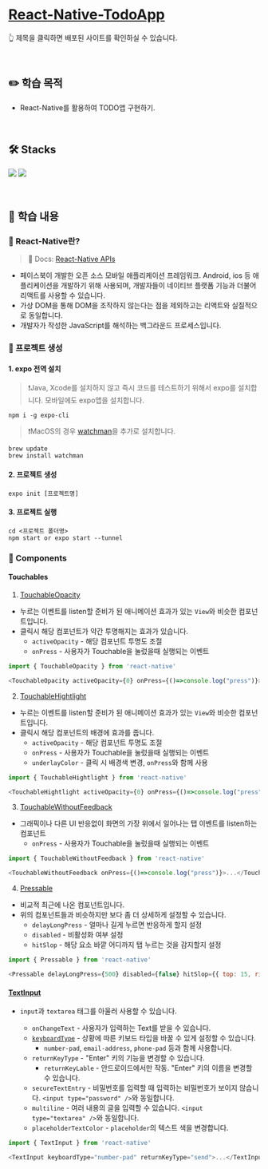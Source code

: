 # [React-Native-TodoApp]()

:point_up_2: 제목을 클릭하면 배포된 사이트를 확인하실 수 있습니다.

<br />

## :pencil2: 학습 목적

- React-Native를 활용하여 TODO앱 구현하기.

<br />

## 🛠️ Stacks

<img src="https://img.shields.io/badge/ReactNative-61DAFB?style=flat-round&logo=react&logoColor=white"/> <img src="https://img.shields.io/badge/Expo-000020?style=flat-round&logo=expo&logoColor=white"/>

<br />

## :book: 학습 내용

### 🔆 React-Native란?

> 📃 Docs: [React-Native APIs](https://reactnative.dev/docs/accessibilityinfo)

- 페이스북이 개발한 오픈 소스 모바일 애플리케이션 프레임워크. Android, ios 등 애플리케이션을 개발하기 위해 사용되며, 개발자들이 네이티브 플랫폼 기능과 더불어 리액트를 사용할 수 있습니다.
- 가상 DOM을 통해 DOM을 조작하지 않는다는 점을 제외하고는 리액트와 실질적으로 동일합니다.
- 개발자가 작성한 JavaScript를 해석하는 백그라운드 프로세스입니다.

### 🔆 프로젝트 생성

#### 1. expo 전역 설치

> ❗Java, Xcode를 설치하지 않고 즉시 코드를 테스트하기 위해서 expo를 설치합니다. 모바일에도 expo앱을 설치합니다.

```
npm i -g expo-cli
```

> ❗MacOS의 경우 [watchman](https://facebook.github.io/watchman/docs/install#buildinstall)을 추가로 설치합니다.

```
brew update
brew install watchman
```

#### 2. 프로젝트 생성

```
expo init [프로젝트명]
```

#### 3. 프로젝트 실행

```
cd <프로젝트 폴더명>
npm start or expo start --tunnel
```

### 🔆 Components

#### Touchables

1. [TouchableOpacity](https://reactnative.dev/docs/touchableopacity)

- 누르는 이벤트를 listen할 준비가 된 애니메이션 효과가 있는 `View`와 비슷한 컴포넌트입니다.
- 클릭시 해당 컴포넌트가 약간 투명해지는 효과가 있습니다.
  - `activeOpacity` - 해당 컴포넌트 투명도 조절
  - `onPress` - 사용자가 Touchable을 눌렀을때 실행되는 이벤트

```JavaScript
import { TouchableOpacity } from 'react-native'

<TouchableOpacity activeOpacity={0} onPress={()=>console.log("press")}>...</TouchableOpacity>
```

2. [TouchableHightlight](https://reactnative.dev/docs/touchablehighlight)

- 누르는 이벤트를 listen할 준비가 된 애니메이션 효과가 있는 `View`와 비슷한 컴포넌트입니다.
- 클릭시 해당 컴포넌트의 배경에 효과를 줍니다.
  - `activeOpacity` - 해당 컴포넌트 투명도 조절
  - `onPress` - 사용자가 Touchable을 눌렀을때 실행되는 이벤트
  - `underlayColor` - 클릭 시 배경색 변경, `onPress`와 함께 사용

```JavaScript
import { TouchableHightlight } from 'react-native'

<TouchableHightlight activeOpacity={0} onPress={()=>console.log("press")} underlayColor="#ddd">...</TouchableHightlight>
```

3. [TouchableWithoutFeedback](https://reactnative.dev/docs/touchablewithoutfeedback)

- 그래픽이나 다른 UI 반응없이 화면의 가장 위에서 일어나는 탭 이벤트를 listen하는 컴포넌트
  - `onPress` - 사용자가 Touchable을 눌렀을때 실행되는 이벤트

```JavaScript
import { TouchableWithoutFeedback } from 'react-native'

<TouchableWithoutFeedback onPress={()=>console.log("press")}>...</TouchableWithoutFeedback>
```

4. [Pressable](https://reactnative.dev/docs/pressable)

- 비교적 최근에 나온 컴포넌트입니다.
- 위의 컴포넌트들과 비슷하지만 보다 좀 더 상세하게 설정할 수 있습니다.
  - `delayLongPress` - 얼마나 길게 누르면 반응하게 할지 설정
  - `disabled` - 비활성화 여부 설정
  - `hitSlop` - 해당 요소 바깥 어디까지 탭 누르는 것을 감지할지 설정

```JavaScript
import { Pressable } from 'react-native'

<Pressable delayLongPress={500} disabled={false} hitSlop={{ top: 15, right: 15, bottom: 15, left: 15 }}>...</Pressable>
```

#### [TextInput](https://reactnative.dev/docs/textinput)

- `input`과 `textarea` 태그를 아울러 사용할 수 있습니다.

  - `onChangeText` - 사용자가 입력하는 Text를 받을 수 있습니다.
  - [`keyboardType`](https://reactnative.dev/docs/textinput#keyboardtype) - 상황에 따른 키보드 타입을 바꿀 수 있게 설정할 수 있습니다.
    - `number-pad`, `email-address`, `phone-pad` 등과 함께 사용합니다.
  - `returnKeyType` - "Enter" 키의 기능을 변경할 수 있습니다.
    - `returnKeyLable` - 안드로이드에서만 작동. "Enter" 키의 이름을 변경할 수 있습니다.
  - `secureTextEntry` - 비밀번호를 입력할 때 입력하는 비밀번호가 보이지 않습니다. `<input type="password" />`와 동일합니다.
  - `multiline` - 여러 내용의 글을 입력할 수 있습니다. `<input type="textarea" />`와 동일합니다.
  - `placeholderTextColor` - `placeholder`의 텍스트 색을 변경합니다.

```JavaScript
import { TextInput } from 'react-native'

<TextInput keyboardType="number-pad" returnKeyType="send">...</TextInput>
```
